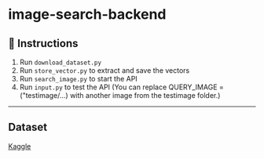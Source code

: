 # image-search-backend

## 🚀 Instructions

1. Run `download_dataset.py`
2. Run `store_vector.py` to extract and save the vectors
3. Run `search_image.py` to start the API
4. Run `input.py` to test the API (You can replace QUERY_IMAGE = ("testimage/...) with another image from the testimage folder.)

---
## Dataset
[Kaggle](https://www.kaggle.com/datasets/nguyenhuann/vietnamese-food-image-dataset)
